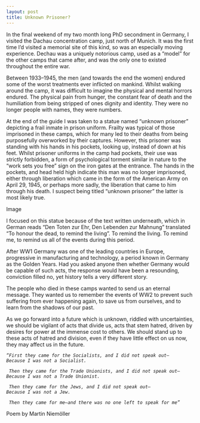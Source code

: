 ```yaml
---
layout: post
title: Unknown Prisoner?
---
```


In the final weekend of my two month long PhD secondment in Germany, I visited the Dachau concentration camp, just north of Munich. It was the first time I’d visited a memorial site of this kind, so was an especially moving experience. Dechau was a uniquely notorious camp, used as a “model” for the other camps that came after, and was the only one to existed throughout the entire war.

Between 1933–1945, the men (and towards the end the women) endured some of the worst treatments ever inflicted on mankind. Whilst walking around the camp, it was difficult to imagine the physical and mental horrors endured. The physical pain from hunger, the constant fear of death and the humiliation from being stripped of ones dignity and identity. They were no longer people with names, they were numbers.

At the end of the guide I was taken to a statue named “unknown prisoner” depicting a frail inmate in prison uniform. Frailty was typical of those imprisoned in these camps, which for many led to their deaths from being purposefully overworked by their captures. However, this prisoner was standing with his hands in his pockets, looking up, instead of down at his feet. Whilst prisoner uniforms in the camp had pockets, their use was strictly forbidden, a form of psychological torment similar in nature to the “work sets you free” sign on the iron gates at the entrance. The hands in the pockets, and head held high indicate this man was no longer imprisoned, either through liberation which came in the form of the American Army on April 29, 1945, or perhaps more sadly, the liberation that came to him through his death. I suspect being titled “unknown prisoner” the latter is most likely true.

Image

I focused on this statue because of the text written underneath, which in German reads “Den Toten zur Ehr, Den Lebenden zur Mahnung” translated “To honour the dead, to remind the living”. To remind the living. To remind me, to remind us all of the events during this period.

After WW1 Germany was one of the leading countries in Europe, progressive in manufacturing and technology, a period known in Germany as the Golden Years. Had you asked anyone then whether Germany would be capable of such acts, the response would have been a resounding, conviction filled no, yet history tells a very different story.

The people who died in these camps wanted to send us an eternal message. They wanted us to remember the events of WW2 to prevent such suffering from ever happening again, to save us from ourselves, and to learn from the shadows of our past.

As we go forward into a future which is unknown, riddled with uncertainties, we should be vigilant of acts that divide us, acts that stem hatred, driven by desires for power at the immense cost to others. We should stand up to these acts of hatred and division, even if they have little effect on us now, they may affect us in the future.

<i> 

    “First they came for the Socialists, and I did not speak out—
    Because I was not a Socialist.

     Then they came for the Trade Unionists, and I did not speak out—
    Because I was not a Trade Unionist.

     Then they came for the Jews, and I did not speak out—
    Because I was not a Jew.

     Then they came for me—and there was no one left to speak for me”
</i>
Poem by Martin Niemöller

